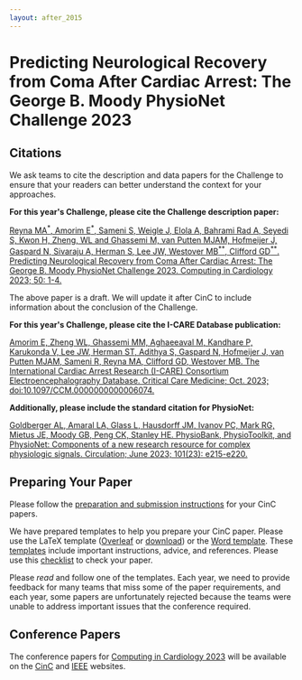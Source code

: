 ```yaml
---
layout: after_2015
---
```


# Predicting Neurological Recovery from Coma After Cardiac Arrest: The George B. Moody PhysioNet Challenge 2023

## Citations

We ask teams to cite the description and data papers for the Challenge to ensure that your readers can better understand the context for your approaches.

__For this year's Challenge, please cite the Challenge description paper:__

[Reyna MA<sup>\*</sup>, Amorim E<sup>\*</sup>, Sameni S, Weigle J, Elola A, Bahrami Rad A, Seyedi S, Kwon H, Zheng, WL and Ghassemi M, van Putten MJAM, Hofmeijer J, Gaspard N, Sivaraju A, Herman S, Lee JW, Westover MB<sup>\*\*</sup>, Clifford GD<sup>\*\*</sup>. Predicting Neurological Recovery from Coma After Cardiac Arrest: The George B. Moody PhysioNet Challenge 2023. Computing in Cardiology 2023; 50: 1-4.](cinc_preprint.pdf)

The above paper is a draft. We will update it after CinC to include information about the conclusion of the Challenge.

__For this year's Challenge, please cite the I-CARE Database publication:__

[Amorim E, Zheng WL, Ghassemi MM, Aghaeeaval M, Kandhare P, Karukonda V, Lee JW, Herman ST, Adithya S, Gaspard N, Hofmeijer J, van Putten MJAM, Sameni R, Reyna MA, Clifford GD, Westover MB. The International Cardiac Arrest Research (I-CARE) Consortium Electroencephalography Database. Critical Care Medicine; Oct. 2023; doi:10.1097/CCM.0000000000006074.](https://journals.lww.com/ccmjournal/abstract/9900/the_international_cardiac_arrest_research.213.aspx)

__Additionally, please include the standard citation for PhysioNet:__

[Goldberger AL, Amaral LA, Glass L, Hausdorff JM, Ivanov PC, Mark RG, Mietus JE, Moody GB, Peng CK, Stanley HE. PhysioBank, PhysioToolkit, and PhysioNet: Components of a new research resource for complex physiologic signals. Circulation; June 2023; 101(23): e215-e220.](https://www.ahajournals.org/doi/full/10.1161/01.CIR.101.23.e215)

## Preparing Your Paper

Please follow the [preparation and submission instructions](https://www.cinc.org/instructions-for-preparing-and-submitting-full-papers/) for your CinC papers.

We have prepared templates to help you prepare your CinC paper. Please use the LaTeX template ([Overleaf](https://www.overleaf.com/read/prhsrbnhnbgs
) or [download](cinc_template.zip)) or the [Word template](cinc_template.docx). These [templates](cinc_template.pdf) include important instructions, advice, and references. Please use this [checklist](cinc_paper_checklist.pdf) to check your paper.

Please *read* and follow one of the templates. Each year, we need to provide feedback for many teams that miss some of the paper requirements, and each year, some papers are unfortunately rejected because the teams were unable to address important issues that the conference required.

## Conference Papers

The conference papers for [Computing in Cardiology 2023](https://www.cinc2023.org/) will be available on the [CinC](https://www.cinc.org/cinc-papers-on-line/) and [IEEE](https://ieeexplore.ieee.org/xpl/conhome/1000157/all-proceedings) websites.
